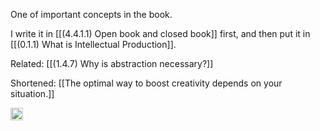 
One of important concepts in the book.

I write it in [[(4.4.1.1) Open book and closed book]] first, and then put it in [[(0.1.1) What is Intellectual Production]].

Related: [[(1.4.7) Why is abstraction necessary?]]

Shortened: [[The optimal way to boost creativity depends on your situation.]]

<img src='https://scrapbox.io/api/pages/nishio/en/icon' alt='en.icon' height="19.5"/>